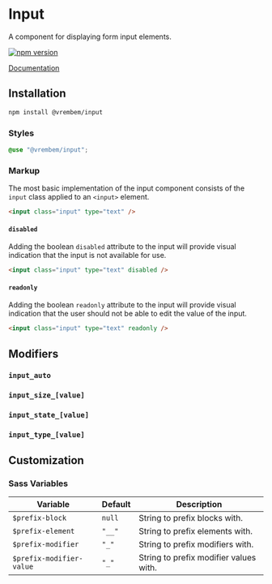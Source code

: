 # Input

A component for displaying form input elements.

[![npm version](https://img.shields.io/npm/v/%40vrembem%2Finput.svg)](https://www.npmjs.com/package/%40vrembem%2Finput)

[Documentation](https://vrembem.com/packages/input)

## Installation

```sh
npm install @vrembem/input
```

### Styles

```scss
@use "@vrembem/input";
```

### Markup

The most basic implementation of the input component consists of the `input` class applied to an `<input>` element.

```html
<input class="input" type="text" />
```

#### `disabled`

Adding the boolean `disabled` attribute to the input will provide visual indication that the input is not available for use.

```html
<input class="input" type="text" disabled />
```

#### `readonly`

Adding the boolean `readonly` attribute to the input will provide visual indication that the user should not be able to edit the value of the input.

```html
<input class="input" type="text" readonly />
```

## Modifiers

### `input_auto`

### `input_size_[value]`

### `input_state_[value]`

### `input_type_[value]`

## Customization

### Sass Variables

| Variable                 | Default | Description                            |
| ------------------------ | ------- | -------------------------------------- |
| `$prefix-block`          | `null`  | String to prefix blocks with.          |
| `$prefix-element`        | `"__"`  | String to prefix elements with.        |
| `$prefix-modifier`       | `"_"`   | String to prefix modifiers with.       |
| `$prefix-modifier-value` | `"_"`   | String to prefix modifier values with. |
